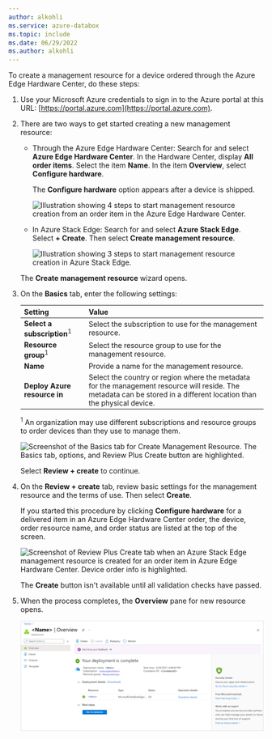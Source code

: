 ```yaml
---
author: alkohli
ms.service: azure-databox
ms.topic: include
ms.date: 06/29/2022
ms.author: alkohli
---
```


To create a management resource for a device ordered through the Azure Edge Hardware Center, do these steps:

1. Use your Microsoft Azure credentials to sign in to the Azure portal at this URL: [https://portal.azure.com](https://portal.azure.com).

1. There are two ways to get started creating a new management resource:

    - Through the Azure Edge Hardware Center: Search for and select **Azure Edge Hardware Center**. In the Hardware Center, display **All order items**. Select the item **Name**. In the item **Overview**, select **Configure hardware**.

       The **Configure hardware** option appears after a device is shipped.

       ![Illustration showing 4 steps to start management resource creation from an order item in the Azure Edge Hardware Center.](media/azure-edge-hardware-center-create-management-resource/create-management-resource-01-a.png#lightbox)

    - In Azure Stack Edge: Search for and select **Azure Stack Edge**. Select **+ Create**. Then select **Create management resource**.

       ![Illustration showing 3 steps to start management resource creation in Azure Stack Edge.](media/azure-edge-hardware-center-create-management-resource/create-management-resource-01-b.png#lightbox)

    The **Create management resource** wizard opens.

1. On the **Basics** tab, enter the following settings:

    |Setting                                  |Value                                                                                       |
    |-----------------------------------------|--------------------------------------------------------------------------------------------|
    |**Select a subscription**<sup>1</sup>    |Select the subscription to use for the management resource.                                 |
    |**Resource group**<sup>1</sup>           |Select the resource group to use for the management resource. |
    |**Name**                                 |Provide a name for the management resource.                                                 |
    |**Deploy Azure resource in**             |Select the country or region where the metadata for the management resource will reside. The metadata can be stored in a different location than the physical device. |

    <sup>1</sup> An organization may use different subscriptions and resource groups to order devices than they use to manage them.

    ![Screenshot of the Basics tab for Create Management Resource. The Basics tab, options, and Review Plus Create button are highlighted.](media/azure-edge-hardware-center-create-management-resource/create-management-resource-02.png)

    Select **Review + create** to continue.

1. On the **Review + create** tab, review basic settings for the management resource and the terms of use. Then select **Create**.

    If you started this procedure by clicking **Configure hardware** for a delivered item in an Azure Edge Hardware Center order, the device, order resource name, and order status are listed at the top of the screen.

      ![Screenshot of Review Plus Create tab when an Azure Stack Edge management resource is created for an order item in Azure Edge Hardware Center. Device order info is highlighted.](media/azure-edge-hardware-center-create-management-resource/create-management-resource-03.png)

    The **Create** button isn't available until all validation checks have passed.

1. When the process completes, the **Overview** pane for new resource opens.

    ![Screenshot showing a completed management resource in Azure Stack Edge.](media/azure-edge-hardware-center-create-management-resource/create-management-resource-05.png)
